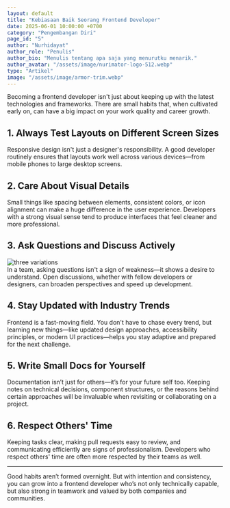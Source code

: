 ```yaml
---
layout: default
title: "Kebiasaan Baik Seorang Frontend Developer"
date: 2025-06-01 10:00:00 +0700
category: "Pengembangan Diri"
page_id: "5"
author: "Nurhidayat"
author_role: "Penulis"
author_bio: "Menulis tentang apa saja yang menurutku menarik."
author_avatar: "/assets/image/nurimator-logo-512.webp"
type: "Artikel"
image: "/assets/image/armor-trim.webp"
---
```


Becoming a frontend developer isn't just about keeping up with the latest technologies and frameworks. There are small habits that, when cultivated early on, can have a big impact on your work quality and career growth.

## 1. Always Test Layouts on Different Screen Sizes

Responsive design isn't just a designer's responsibility. A good developer routinely ensures that layouts work well across various devices—from mobile phones to large desktop screens.

## 2. Care About Visual Details

Small things like spacing between elements, consistent colors, or icon alignment can make a huge difference in the user experience. Developers with a strong visual sense tend to produce interfaces that feel cleaner and more professional.

## 3. Ask Questions and Discuss Actively

![three variations](/assets/image/trivar.webp)  
In a team, asking questions isn't a sign of weakness—it shows a desire to understand. Open discussions, whether with fellow developers or designers, can broaden perspectives and speed up development.

## 4. Stay Updated with Industry Trends

Frontend is a fast-moving field. You don't have to chase every trend, but learning new things—like updated design approaches, accessibility principles, or modern UI practices—helps you stay adaptive and prepared for the next challenge.

## 5. Write Small Docs for Yourself

Documentation isn’t just for others—it’s for your future self too. Keeping notes on technical decisions, component structures, or the reasons behind certain approaches will be invaluable when revisiting or collaborating on a project.

## 6. Respect Others' Time

Keeping tasks clear, making pull requests easy to review, and communicating efficiently are signs of professionalism. Developers who respect others' time are often more respected by their teams as well.

---

Good habits aren’t formed overnight. But with intention and consistency, you can grow into a frontend developer who’s not only technically capable, but also strong in teamwork and valued by both companies and communities.


